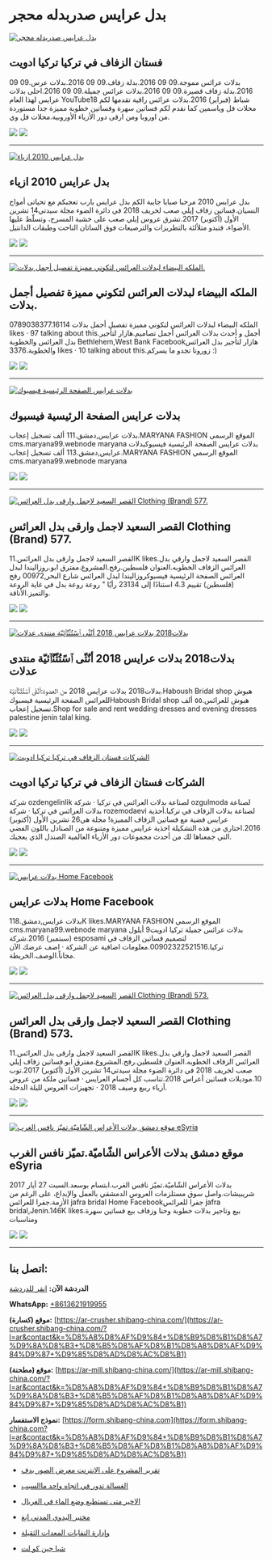 # بدل عرايس صدربدله محجر

<a href="https://swt.shibang-china.com/?l=ar&img&k=%D8%A8%D8%AF%D9%84+%D8%B9%D8%B1%D8%A7%D9%8A%D8%B3+%D8%B5%D8%AF%D8%B1%D8%A8%D8%AF%D9%84%D9%87+%D9%85%D8%AD%D8%AC%D8%B1" target="_blank">![بدل عرايس صدربدله محجر](http://static.shibang-china.com/all-800x300/1149.jpg)</a>

## فستان الزفاف في تركيا تركيا ادويت
بدلات عرائس مموجة.09 09 2016.بدلة زفاف.09 09 2016.بدلات عرس.09 09 2016.بدلة زفاف قصيرة.09 09 2016.بدلات عرائس جميلة.09 09 2016.احلى بدلات عرايس لهذا العام YouTube18 شباط (فبراير) 2016.بدلات عرائس راقية تقدمها لكم محلات فل وياسمين كما نقدم لكم فساتين سهرة وفساتين خطوبة مميزة جدا مستوردة من اوروبا ومن ارقى دور الأزياء الأوروبية.محلات فل وي.


<a href="https://whatsapp.shibangsoft.com/WhatsApp.php" target="_blank" title="WhatsApp">![](http://static.shibang-china.com/icon/whatsapp.png)</a> <a href="https://swt.shibang-china.com/?l=ar&icon&k=%D8%A8%D8%AF%D9%84+%D8%B9%D8%B1%D8%A7%D9%8A%D8%B3+%D8%B5%D8%AF%D8%B1%D8%A8%D8%AF%D9%84%D9%87+%D9%85%D8%AD%D8%AC%D8%B1" target="_blank">![](http://static.shibang-china.com/icon/chat-ar.png)</a>

---

<a href="https://swt.shibang-china.com/?l=ar&img&k=%D8%A8%D8%AF%D9%84+%D8%B9%D8%B1%D8%A7%D9%8A%D8%B3+%D8%B5%D8%AF%D8%B1%D8%A8%D8%AF%D9%84%D9%87+%D9%85%D8%AD%D8%AC%D8%B1" target="_blank">![بدل عرايس 2010 ازياء](http://static.shibang-china.com/all-800x300/1145.jpg)</a>

## بدل عرايس 2010 ازياء
بدل عرايس 2010 مرحبا صبايا جايبة الكم بدل عرايس يارب تعجبكم مع تحياتى أمواج النسيان.فساتين زفاف إيلي صعب لخريف 2018 في دائرة الضوء مجلة سيدتي14 تشرين الأول (أكتوبر) 2017.تشرق عروس إيلي صعب على خشبة المسرح، وتسلّط عليھا الأضواء، فتبدو متلألئة بالتطریزات والترصیعات فوق الساتان الناحت وطبقات الدانتیل.


<a href="https://whatsapp.shibangsoft.com/WhatsApp.php" target="_blank" title="WhatsApp">![](http://static.shibang-china.com/icon/whatsapp.png)</a> <a href="https://swt.shibang-china.com/?l=ar&icon&k=%D8%A8%D8%AF%D9%84+%D8%B9%D8%B1%D8%A7%D9%8A%D8%B3+%D8%B5%D8%AF%D8%B1%D8%A8%D8%AF%D9%84%D9%87+%D9%85%D8%AD%D8%AC%D8%B1" target="_blank">![](http://static.shibang-china.com/icon/chat-ar.png)</a>

---

<a href="https://swt.shibang-china.com/?l=ar&img&k=%D8%A8%D8%AF%D9%84+%D8%B9%D8%B1%D8%A7%D9%8A%D8%B3+%D8%B5%D8%AF%D8%B1%D8%A8%D8%AF%D9%84%D9%87+%D9%85%D8%AD%D8%AC%D8%B1" target="_blank">![الملكه البيضاء لبدلات العرائس لتكوني مميزة تفصيل أجمل بدلات.](http://static.shibang-china.com/all-800x300/1392.jpg)</a>

## الملكه البيضاء لبدلات العرائس لتكوني مميزة تفصيل أجمل بدلات.
الملكه البيضاء لبدلات العرائس لتكوني مميزة تفصيل أجمل بدلات 0789038377.16114 likes · 97 talking about this.أجمل و أحدث بدلات العرائس أجمل تصاميم.هازار لتأجير بدل العرائس والخطوبة Bethlehem,West Bank Facebookهازار لتأجير بدل العرائس والخطوبة.3376 likes · 10 talking about this.زورونا تجدو ما يسركم :)‎


<a href="https://whatsapp.shibangsoft.com/WhatsApp.php" target="_blank" title="WhatsApp">![](http://static.shibang-china.com/icon/whatsapp.png)</a> <a href="https://swt.shibang-china.com/?l=ar&icon&k=%D8%A8%D8%AF%D9%84+%D8%B9%D8%B1%D8%A7%D9%8A%D8%B3+%D8%B5%D8%AF%D8%B1%D8%A8%D8%AF%D9%84%D9%87+%D9%85%D8%AD%D8%AC%D8%B1" target="_blank">![](http://static.shibang-china.com/icon/chat-ar.png)</a>

---

<a href="https://swt.shibang-china.com/?l=ar&img&k=%D8%A8%D8%AF%D9%84+%D8%B9%D8%B1%D8%A7%D9%8A%D8%B3+%D8%B5%D8%AF%D8%B1%D8%A8%D8%AF%D9%84%D9%87+%D9%85%D8%AD%D8%AC%D8%B1" target="_blank">![بدلات عرايس الصفحة الرئيسية فيسبوك](http://static.shibang-china.com/all-800x300/469.jpg)</a>

## بدلات عرايس الصفحة الرئيسية فيسبوك
بدلات عرايس,دمشق.111 ألف تسجيل إعجاب.MARYANA FASHION الموقع الرسمي cms.maryana99.webnode maryana ‏بدلات عرايس الصفحة الرئيسية فيسبوكبدلات عرايس,دمشق.113 ألف تسجيل إعجاب.MARYANA FASHION الموقع الرسمي cms.maryana99.webnode maryana ‏


<a href="https://whatsapp.shibangsoft.com/WhatsApp.php" target="_blank" title="WhatsApp">![](http://static.shibang-china.com/icon/whatsapp.png)</a> <a href="https://swt.shibang-china.com/?l=ar&icon&k=%D8%A8%D8%AF%D9%84+%D8%B9%D8%B1%D8%A7%D9%8A%D8%B3+%D8%B5%D8%AF%D8%B1%D8%A8%D8%AF%D9%84%D9%87+%D9%85%D8%AD%D8%AC%D8%B1" target="_blank">![](http://static.shibang-china.com/icon/chat-ar.png)</a>

---

<a href="https://swt.shibang-china.com/?l=ar&img&k=%D8%A8%D8%AF%D9%84+%D8%B9%D8%B1%D8%A7%D9%8A%D8%B3+%D8%B5%D8%AF%D8%B1%D8%A8%D8%AF%D9%84%D9%87+%D9%85%D8%AD%D8%AC%D8%B1" target="_blank">![القصر السعيد لاجمل وارقى بدل العرائس Clothing (Brand) 577.](http://static.shibang-china.com/all-800x300/539.jpg)</a>

## القصر السعيد لاجمل وارقى بدل العرائس Clothing (Brand) 577.
القصر السعيد لاجمل وارقى بدل العرائس.11K likes.القصر السعيد لاجمل وارقي بدل العرائس الزفاف الخطوبه.العنوان فلسطين.رفح.المشروع.مفترق ابو.روزاليندا لبدل العرائس الصفحة الرئيسية فيسبوكروزاليندا لبدل العرائس شارع البحر,00972 رفح (فلسطين) تقييم 4.3 استنادًا إلى 23134 رأيًا &quot; روعة روعة بدل في غاية الروعة والتميز.الأناقة.


<a href="https://whatsapp.shibangsoft.com/WhatsApp.php" target="_blank" title="WhatsApp">![](http://static.shibang-china.com/icon/whatsapp.png)</a> <a href="https://swt.shibang-china.com/?l=ar&icon&k=%D8%A8%D8%AF%D9%84+%D8%B9%D8%B1%D8%A7%D9%8A%D8%B3+%D8%B5%D8%AF%D8%B1%D8%A8%D8%AF%D9%84%D9%87+%D9%85%D8%AD%D8%AC%D8%B1" target="_blank">![](http://static.shibang-china.com/icon/chat-ar.png)</a>

---

<a href="https://swt.shibang-china.com/?l=ar&img&k=%D8%A8%D8%AF%D9%84+%D8%B9%D8%B1%D8%A7%D9%8A%D8%B3+%D8%B5%D8%AF%D8%B1%D8%A8%D8%AF%D9%84%D9%87+%D9%85%D8%AD%D8%AC%D8%B1" target="_blank">![بدلات2018 بدلات عرايس 2018 أنٌثًى ٱسًتُثًنٌٱئيّة منتدى عدلات](http://static.shibang-china.com/all-800x300/423.jpg)</a>

## بدلات2018 بدلات عرايس 2018 أنٌثًى ٱسًتُثًنٌٱئيّة منتدى عدلات
بدلات2018 بدلات عرايس 2018 من العضوة:أنٌثًى ٱسًتُثًنٌٱئيّة.Haboush Bridal shop هبوش للعرائس الصفحة الرئيسية فيسبوكHaboush Bridal shop هبوش للعرائس.٥٥ ألف تسجيل إعجاب.Shop for sale and rent wedding dresses and evening dresses palestine jenin talal king.


<a href="https://whatsapp.shibangsoft.com/WhatsApp.php" target="_blank" title="WhatsApp">![](http://static.shibang-china.com/icon/whatsapp.png)</a> <a href="https://swt.shibang-china.com/?l=ar&icon&k=%D8%A8%D8%AF%D9%84+%D8%B9%D8%B1%D8%A7%D9%8A%D8%B3+%D8%B5%D8%AF%D8%B1%D8%A8%D8%AF%D9%84%D9%87+%D9%85%D8%AD%D8%AC%D8%B1" target="_blank">![](http://static.shibang-china.com/icon/chat-ar.png)</a>

---

<a href="https://swt.shibang-china.com/?l=ar&img&k=%D8%A8%D8%AF%D9%84+%D8%B9%D8%B1%D8%A7%D9%8A%D8%B3+%D8%B5%D8%AF%D8%B1%D8%A8%D8%AF%D9%84%D9%87+%D9%85%D8%AD%D8%AC%D8%B1" target="_blank">![الشركات فستان الزفاف في تركيا تركيا ادويت](http://static.shibang-china.com/all-800x300/1501.jpg)</a>

## الشركات فستان الزفاف في تركيا تركيا ادويت
شركة ozdengelinlik لصناعة بدلات العرائس في تركيا &middot; شركة ozgulmoda لصناعة بدلات العرائس في تركيا &middot; شركة rozemodaevi لصناعة بدلات الزفاف في تركيا.أحذية عرايس فضية مع فساتين الزفاف المميزة! مجلة هي26 تشرين الأول (أكتوبر) 2016.اختاري من هذه التشكيلة احذية عرايس مميزة ومتنوعة من الصنادل باللون الفضي التي جمعناها لك من أحدث مجموعات دور الأزياء العالمية الصندل الذي يعجبك.


<a href="https://whatsapp.shibangsoft.com/WhatsApp.php" target="_blank" title="WhatsApp">![](http://static.shibang-china.com/icon/whatsapp.png)</a> <a href="https://swt.shibang-china.com/?l=ar&icon&k=%D8%A8%D8%AF%D9%84+%D8%B9%D8%B1%D8%A7%D9%8A%D8%B3+%D8%B5%D8%AF%D8%B1%D8%A8%D8%AF%D9%84%D9%87+%D9%85%D8%AD%D8%AC%D8%B1" target="_blank">![](http://static.shibang-china.com/icon/chat-ar.png)</a>

---

<a href="https://swt.shibang-china.com/?l=ar&img&k=%D8%A8%D8%AF%D9%84+%D8%B9%D8%B1%D8%A7%D9%8A%D8%B3+%D8%B5%D8%AF%D8%B1%D8%A8%D8%AF%D9%84%D9%87+%D9%85%D8%AD%D8%AC%D8%B1" target="_blank">![بدلات عرايس Home Facebook](http://static.shibang-china.com/all-800x300/943.jpg)</a>

## بدلات عرايس Home Facebook
بدلات عرايس,دمشق.118K likes.MARYANA FASHION الموقع الرسمي cms.maryana99.webnode maryana ‎بدلات عرائس جميلة تركيا ادويت9 أيلول (سبتمبر) 2016.شركة esposami لتصميم فساتين الزفاف في تركيا.00902322521516.معلومات اضافية عن الشركة &middot; اضف عرضك الآن مجاناً.الوصف.الخريطة.


<a href="https://whatsapp.shibangsoft.com/WhatsApp.php" target="_blank" title="WhatsApp">![](http://static.shibang-china.com/icon/whatsapp.png)</a> <a href="https://swt.shibang-china.com/?l=ar&icon&k=%D8%A8%D8%AF%D9%84+%D8%B9%D8%B1%D8%A7%D9%8A%D8%B3+%D8%B5%D8%AF%D8%B1%D8%A8%D8%AF%D9%84%D9%87+%D9%85%D8%AD%D8%AC%D8%B1" target="_blank">![](http://static.shibang-china.com/icon/chat-ar.png)</a>

---

<a href="https://swt.shibang-china.com/?l=ar&img&k=%D8%A8%D8%AF%D9%84+%D8%B9%D8%B1%D8%A7%D9%8A%D8%B3+%D8%B5%D8%AF%D8%B1%D8%A8%D8%AF%D9%84%D9%87+%D9%85%D8%AD%D8%AC%D8%B1" target="_blank">![القصر السعيد لاجمل وارقى بدل العرائس Clothing (Brand) 573.](http://static.shibang-china.com/all-800x300/643.jpg)</a>

## القصر السعيد لاجمل وارقى بدل العرائس Clothing (Brand) 573.
القصر السعيد لاجمل وارقى بدل العرائس.11K likes.القصر السعيد لاجمل وارقي بدل العرائس الزفاف الخطوبه.العنوان فلسطين.رفح.المشروع.مفترق ابو.فساتين زفاف إيلي صعب لخريف 2018 في دائرة الضوء مجلة سيدتي14 تشرين الأول (أكتوبر) 2017.توب 10.موديلات فساتين أعراس 2018.تناسب كل أجسام العرايس &middot; فساتين ملكة من عروض أزياء ربيع وصيف 2018 &middot; تجهيزات العروس لليلة الدخلة.


<a href="https://whatsapp.shibangsoft.com/WhatsApp.php" target="_blank" title="WhatsApp">![](http://static.shibang-china.com/icon/whatsapp.png)</a> <a href="https://swt.shibang-china.com/?l=ar&icon&k=%D8%A8%D8%AF%D9%84+%D8%B9%D8%B1%D8%A7%D9%8A%D8%B3+%D8%B5%D8%AF%D8%B1%D8%A8%D8%AF%D9%84%D9%87+%D9%85%D8%AD%D8%AC%D8%B1" target="_blank">![](http://static.shibang-china.com/icon/chat-ar.png)</a>

---

<a href="https://swt.shibang-china.com/?l=ar&img&k=%D8%A8%D8%AF%D9%84+%D8%B9%D8%B1%D8%A7%D9%8A%D8%B3+%D8%B5%D8%AF%D8%B1%D8%A8%D8%AF%D9%84%D9%87+%D9%85%D8%AD%D8%AC%D8%B1" target="_blank">![موقع دمشق بدلات الأعراس الشّاميّة.تميّز نافس الغرب eSyria](http://static.shibang-china.com/all-800x300/666.jpg)</a>

## موقع دمشق بدلات الأعراس الشّاميّة.تميّز نافس الغرب eSyria
بدلات الأعراس الشّاميّة.تميّز نافس الغرب.ابتسام بوسعد.السبت 27 أيار 2017 شريبيشات.واصل سوق مستلزمات العروس الدمشقي بالعمل والإبداع، على الرغم من الأزمة.جفرا للعرائس jafra bridal Home Facebookجفرا للعرائس jafra bridal,Jenin.146K likes.بيع وتاجير بدلات خطوبة وحنا وزفاف بيع فساتين سهرة ومناسبات‎


<a href="https://whatsapp.shibangsoft.com/WhatsApp.php" target="_blank" title="WhatsApp">![](http://static.shibang-china.com/icon/whatsapp.png)</a> <a href="https://swt.shibang-china.com/?l=ar&icon&k=%D8%A8%D8%AF%D9%84+%D8%B9%D8%B1%D8%A7%D9%8A%D8%B3+%D8%B5%D8%AF%D8%B1%D8%A8%D8%AF%D9%84%D9%87+%D9%85%D8%AD%D8%AC%D8%B1" target="_blank">![](http://static.shibang-china.com/icon/chat-ar.png)</a>

---
## اتصل بنا:

**الدردشة الآن:** [انقر للدردشة](https://swt.shibang-china.com?l=ar&contact&k=%D8%A8%D8%AF%D9%84+%D8%B9%D8%B1%D8%A7%D9%8A%D8%B3+%D8%B5%D8%AF%D8%B1%D8%A8%D8%AF%D9%84%D9%87+%D9%85%D8%AD%D8%AC%D8%B1)

**WhatsApp:**  [+8613621919955](https://whatsapp.shibangsoft.com/WhatsApp.php)

**موقع (كسارة):** [https://ar-crusher.shibang-china.com/](https://ar-crusher.shibang-china.com/?l=ar&contact&k=%D8%A8%D8%AF%D9%84+%D8%B9%D8%B1%D8%A7%D9%8A%D8%B3+%D8%B5%D8%AF%D8%B1%D8%A8%D8%AF%D9%84%D9%87+%D9%85%D8%AD%D8%AC%D8%B1)

**موقع (مطحنة):** [https://ar-mill.shibang-china.com/](https://ar-mill.shibang-china.com/?l=ar&contact&k=%D8%A8%D8%AF%D9%84+%D8%B9%D8%B1%D8%A7%D9%8A%D8%B3+%D8%B5%D8%AF%D8%B1%D8%A8%D8%AF%D9%84%D9%87+%D9%85%D8%AD%D8%AC%D8%B1)

**نموذج الاستفسار:** [https://form.shibang-china.com](https://form.shibang-china.com?l=ar&contact&k=%D8%A8%D8%AF%D9%84+%D8%B9%D8%B1%D8%A7%D9%8A%D8%B3+%D8%B5%D8%AF%D8%B1%D8%A8%D8%AF%D9%84%D9%87+%D9%85%D8%AD%D8%AC%D8%B1)

* [تقرير المشروع على الانترنت معرض الصور بدف](../31/%D8%AA%D9%82%D8%B1%D9%8A%D8%B1%20%D8%A7%D9%84%D9%85%D8%B4%D8%B1%D9%88%D8%B9%20%D8%B9%D9%84%D9%89%20%D8%A7%D9%84%D8%A7%D9%86%D8%AA%D8%B1%D9%86%D8%AA%20%D9%85%D8%B9%D8%B1%D8%B6%20%D8%A7%D9%84%D8%B5%D9%88%D8%B1%20%D8%A8%D8%AF%D9%81.md)

* [الغسالة تدور في اتجاه واحد ماالسبب](../35/%D8%A7%D9%84%D8%BA%D8%B3%D8%A7%D9%84%D8%A9%20%D8%AA%D8%AF%D9%88%D8%B1%20%D9%81%D9%8A%20%D8%A7%D8%AA%D8%AC%D8%A7%D9%87%20%D9%88%D8%A7%D8%AD%D8%AF%20%D9%85%D8%A7%D8%A7%D9%84%D8%B3%D8%A8%D8%A8.md)

* [الاخير متى تستطيع وضع الماء في الغربال](../35/%D8%A7%D9%84%D8%A7%D8%AE%D9%8A%D8%B1%20%D9%85%D8%AA%D9%89%20%D8%AA%D8%B3%D8%AA%D8%B7%D9%8A%D8%B9%20%D9%88%D8%B6%D8%B9%20%D8%A7%D9%84%D9%85%D8%A7%D8%A1%20%D9%81%D9%8A%20%D8%A7%D9%84%D8%BA%D8%B1%D8%A8%D8%A7%D9%84.md)

* [مختبر اليدوي المدني إنغ](../32/%D9%85%D8%AE%D8%AA%D8%A8%D8%B1%20%D8%A7%D9%84%D9%8A%D8%AF%D9%88%D9%8A%20%D8%A7%D9%84%D9%85%D8%AF%D9%86%D9%8A%20%D8%A5%D9%86%D8%BA.md)

* [وإدارة النفايات المعدات الثقيلة](../33/%D9%88%D8%A5%D8%AF%D8%A7%D8%B1%D8%A9%20%D8%A7%D9%84%D9%86%D9%81%D8%A7%D9%8A%D8%A7%D8%AA%20%D8%A7%D9%84%D9%85%D8%B9%D8%AF%D8%A7%D8%AA%20%D8%A7%D9%84%D8%AB%D9%82%D9%8A%D9%84%D8%A9.md)

* [شيا جين كو لت](../31/%D8%B4%D9%8A%D8%A7%20%D8%AC%D9%8A%D9%86%20%D9%83%D9%88%20%D9%84%D8%AA.md)